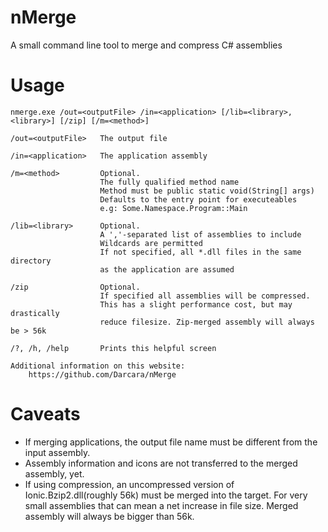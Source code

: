 nMerge
======

A small command line tool to merge and compress C# assemblies

Usage
=====

	nmerge.exe /out=<outputFile> /in=<application> [/lib=<library>,<library>] [/zip] [/m=<method>]
	
	/out=<outputFile>   The output file
	
	/in=<application>   The application assembly
	
	/m=<method>         Optional.
	                    The fully qualified method name
	                    Method must be public static void(String[] args)
	                    Defaults to the entry point for executeables
	                    e.g: Some.Namespace.Program::Main
	
	/lib=<library>      Optional.
	                    A ','-separated list of assemblies to include
	                    Wildcards are permitted
	                    If not specified, all *.dll files in the same directory
	                    as the application are assumed
	
	/zip                Optional.
	                    If specified all assemblies will be compressed.
	                    This has a slight performance cost, but may drastically
	                    reduce filesize. Zip-merged assembly will always be > 56k
	
	/?, /h, /help       Prints this helpful screen
	
	Additional information on this website:
		https://github.com/Darcara/nMerge
  
Caveats
=======

* If merging applications, the output file name must be different from the input assembly.
* Assembly information and icons are not transferred to the merged assembly, yet.
* If using compression, an uncompressed version of Ionic.Bzip2.dll(roughly 56k) must be merged into the target. For very small assemblies that can mean a net increase in file size. Merged assembly will always be bigger than 56k.  
 
